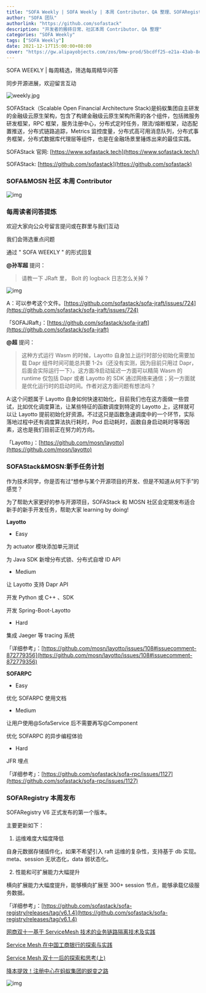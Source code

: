 ```yaml
---
title: "SOFA Weekly | SOFA Weekly | 本周 Contributor、QA 整理、SOFARegistry 本周发布"
author: "SOFA 团队"
authorlink: "https://github.com/sofastack"
description: "开发者的搬砖日常、社区本周 Contributor、QA 整理"
categories: "SOFA Weekly"
tags: ["SOFA Weekly"]
date: 2021-12-17T15:00:00+08:00
cover: "https://gw.alipayobjects.com/zos/bmw-prod/5bcdff25-e21a-43ab-8e34-04305cd379ae.webp"
---
```


SOFA WEEKLY | 每周精选，筛选每周精华问答

同步开源进展，欢迎留言互动

![weekly.jpg](https://gw.alipayobjects.com/zos/bmw-prod/5bcdff25-e21a-43ab-8e34-04305cd379ae.webp)

SOFAStack（Scalable Open Financial Architecture Stack)是蚂蚁集团自主研发的金融级云原生架构，包含了构建金融级云原生架构所需的各个组件，包括微服务研发框架，RPC 框架，服务注册中心，分布式定时任务，限流/熔断框架，动态配置推送，分布式链路追踪，Metrics 监控度量，分布式高可用消息队列，分布式事务框架，分布式数据库代理层等组件，也是在金融场景里锤炼出来的最佳实践。

SOFAStack 官网: [https://www.sofastack.tech](https://www.sofastack.tech/)

SOFAStack: [https://github.com/sofastack](https://github.com/sofastack)

### SOFA&MOSN 社区 本周 Contributor

![img](https://gw.alipayobjects.com/mdn/rms_1c90e8/afts/img/A*kvlmQL0cy3QAAAAAAAAAAAAAARQnAQ)

### 每周读者问答提炼

欢迎大家向公众号留言提问或在群里与我们互动

我们会筛选重点问题

通过 " SOFA WEEKLY " 的形式回复

**@孙军超** 提问：

> 请教一下 JRaft 里， Bolt 的 logback 日志怎么关掉 ?

![img](https://gw.alipayobjects.com/mdn/rms_1c90e8/afts/img/A*8nOfTYiNSfIAAAAAAAAAAAAAARQnAQ)

A：可以参考这个文件。[https://github.com/sofastack/sofa-jraft/issues/724](https://github.com/sofastack/sofa-jraft/issues/724)

「SOFAJRaft」：[https://github.com/sofastack/sofa-jraft](https://github.com/sofastack/sofa-jraft)

**@超** 提问：

> 这种方式运行 Wasm 的时候，Layotto 自身加上运行时部分初始化需要加载 Dapr 组件时间可能总共要 1-2s（还没有实测，因为目前只用过 Dapr，后面会实际运行一下）。这方面冷启动延迟一方面可以精简 Wasm 的 runtime 仅包括 Dapr 或者 Layotto 的 SDK 通过网络来通信；另一方面就是优化运行时的启动时间。作者对这方面问题有想法吗？ 

A:这个问题属于 Layotto 自身如何快速初始化，目前我们也在这方面做一些尝试，比如优化调度算法，让某些特征的函数调度到特定的 Layotto 上，这样就可以让 Layotto 提前初始化好资源。不过这只是函数急速调度中的一个环节，实际落地过程中还有调度算法执行耗时，Pod 启动耗时，函数自身启动耗时等等因素，这也是我们目前正在努力的方向。

「Layotto」：[https://github.com/mosn/layotto](https://github.com/mosn/layotto)

### SOFAStack&MOSN:新手任务计划

作为技术同学，你是否有过“想参与某个开源项目的开发、但是不知道从何下手”的感觉？

为了帮助大家更好的参与开源项目，SOFAStack 和 MOSN 社区会定期发布适合新手的新手开发任务，帮助大家 learning by doing!

**Layotto**

- Easy

为 actuator 模块添加单元测试

为 Java SDK 新增分布式锁、分布式自增 ID API

- Medium

让 Layotto 支持 Dapr API

开发 Python 或 C++ 、SDK

开发 Spring-Boot-Layotto

- Hard

集成 Jaeger 等 tracing 系统

「详细参考」：[https://github.com/mosn/layotto/issues/108#issuecomment-872779356](https://github.com/mosn/layotto/issues/108#issuecomment-872779356)

**SOFARPC**

- Easy

优化 SOFARPC 使用文档

- Medium

让用户使用@SofaService 后不需要再写@Component

优化 SOFARPC 的异步编程体验

- Hard

JFR 埋点

「详细参考」：[https://github.com/sofastack/sofa-rpc/issues/1127](https://github.com/sofastack/sofa-rpc/issues/1127)

### SOFARegistry 本周发布

SOFARegistry V6 正式发布的第一个版本。

主要更新如下：

1. 运维难度大幅度降低

自身元数据存储插件化，如果不希望引入 raft 运维的复杂性，支持基于 db 实现。meta、session 无状态化，data 弱状态化。

2. 性能和可扩展能力大幅提升

横向扩展能力大幅度提升，能够横向扩展至 300+ session 节点，能够承载亿级服务数据。

「详细参考」：[https://github.com/sofastack/sofa-registry/releases/tag/v6.1.4](https://github.com/sofastack/sofa-registry/releases/tag/v6.1.4)

[网商双十一基于 ServiceMesh 技术的业务链路隔离技术及实践](https://mp.weixin.qq.com/s?__biz=MzUzMzU5Mjc1Nw==&mid=2247499122&idx=1&sn=9733d1c015e7b0e8e64bd5cf44118b10&chksm=faa312a8cdd49bbec97612e9756ef4372c446c410518a04bd0ae990a60fea9b8e78025e60c6d&scene=21#wechat_redirect)

[Service Mesh 在中国工商银行的探索与实践](https://mp.weixin.qq.com/s?__biz=MzUzMzU5Mjc1Nw==&mid=2247499122&idx=1&sn=9733d1c015e7b0e8e64bd5cf44118b10&chksm=faa312a8cdd49bbec97612e9756ef4372c446c410518a04bd0ae990a60fea9b8e78025e60c6d&scene=21#wechat_redirect)

[Service Mesh 双十一后的探索和思考(上)](https://mp.weixin.qq.com/s?__biz=MzUzMzU5Mjc1Nw==&mid=2247487314&idx=1&sn=55a6a84986290888e15719446365c986&chksm=faa0e088cdd7699e2a2a4594850699713cbd698531dba1f7309f755375232560f8f758230a85&scene=21#wechat_redirect)

[降本提效！注册中心在蚂蚁集团的蜕变之路](https://mp.weixin.qq.com/s?__biz=MzUzMzU5Mjc1Nw==&mid=2247498209&idx=1&sn=7dbfd98e922d938ffce24986945badef&chksm=faa3163bcdd49f2d3b5dd6458a3e7ef9f67819d8a1b5b1cbb3d10ab3b7cda12dd7a3d2971a9e&scene=21#wechat_redirect)

![img](https://gw.alipayobjects.com/zos/bmw-prod/75d7bde6-1f48-4f28-80a4-215f8ec811bd.webp)
